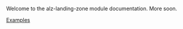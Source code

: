 <!-- markdownlint-disable MD041 -->

Welcome to the alz-landing-zone module documentation.
More soon.

[Examples](Examples)
